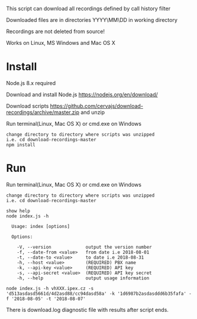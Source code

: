 This script can download all recordings defined by call history filter

Downloaded files are in directories YYYY\MM\DD in working directory

Recordings are not deleted from source!

Works on Linux, MS Windows and Mac OS X


# Install
Node.js 8.x required

Download and install Node.js https://nodejs.org/en/download/ 

Download scripts https://github.com/cervajs/download-recordings/archive/master.zip and unzip

Run terminal(Linux, Mac OS X) or cmd.exe on Windows

```shell
change directory to directory where scripts was unzipped
i.e. cd download-recordings-master
npm install
```


# Run
Run terminal(Linux, Mac OS X) or cmd.exe on Windows

```shell
change directory to directory where scripts was unzipped
i.e. cd download-recordings-master

show help
node index.js -h

  Usage: index [options]

  Options:

    -V, --version             output the version number
    -f, --date-from <value>   from date i.e 2018-08-01
    -t, --date-to <value>     to date i.e 2018-08-31
    -h, --host <value>        (REQUIRED) PBX name
    -k, --api-key <value>     (REQUIRED) API key
    -s, --api-secret <value>  (REQUIRED) API key secret
    -h, --help                output usage information

node index.js -h vhXXX.ipex.cz -s 'd513asdasd5661d/4d2asd88/cc94dasd58a' -k '1d6987b2asdasddd6b35fafa' -f '2018-08-05' -t '2018-08-07'
```

There is download.log diagnostic file with results after script ends.
